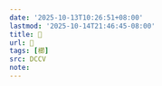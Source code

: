 ```yaml
---
date: '2025-10-13T10:26:51+08:00'
lastmod: '2025-10-14T21:46:45-08:00'
title: 􀙇
url: 􀙇
tags: [櫛]
src: DCCV
note:
---
```

